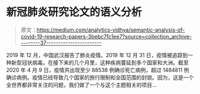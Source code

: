 # 新冠肺炎研究论文的语义分析

> 原文：<https://medium.com/analytics-vidhya/semantic-analysis-of-covid-19-research-papers-3bebc7fc1ee7?source=collection_archive---------37----------------------->

2019 年 12 月，中国武汉报告了肺炎疫情。2019 年 12 月 31 日，疫情被追踪到一种新型冠状病毒。在接下来的几个月里，这种疾病蔓延到多个国家和大洲。截至 2020 年 4 月 9 日，疫情共出现至少 88538 例确诊死亡病例，超过 1484811 例确诊病例。疫情已经导致几个国家的旅行限制和全国范围的封锁。因为，这是一个全世界都非常关注的问题，我们做了一个与这个主题相关的项目…